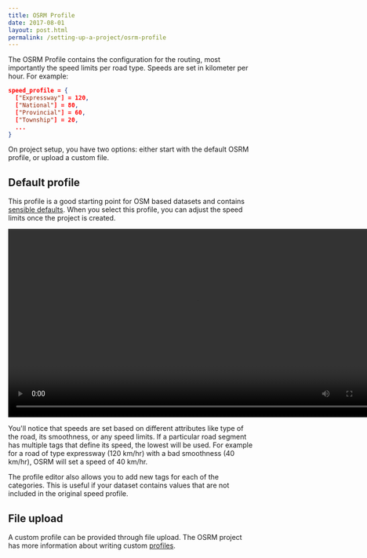 ```yaml
---
title: OSRM Profile
date: 2017-08-01
layout: post.html
permalink: /setting-up-a-project/osrm-profile
---
```


The OSRM Profile contains the configuration for the routing, most importantly the speed limits per road type. Speeds are set in kilometer per hour. For example:

``` json
speed_profile = {
  ["Expressway"] = 120,
  ["National"] = 80,
  ["Provincial"] = 60,
  ["Township"] = 20,
  ...
}
```

On project setup, you have two options: either start with the default OSRM profile, or upload a custom file.

## Default profile
This profile is a good starting point for OSM based datasets and contains [sensible defaults](https://raw.githubusercontent.com/WorldBank-Transport/ram-backend/develop/app/utils/default.profile.lua). When you select this profile, you can adjust the speed limits once the project is created.

<video width="768" controls>
  <source src="/assets/graphics/content/profile-editor.webm" type="video/webm">
  Your browser does not support the video tag.
</video>

You'll notice that speeds are set based on different attributes like type of the road, its smoothness, or any speed limits. If a particular road segment has multiple tags that define its speed, the lowest will be used. For example for a road of type expressway (120 km/hr) with a bad smoothness (40 km/hr), OSRM will set a speed of 40 km/hr.

The profile editor also allows you to add new tags for each of the categories. This is useful if your dataset contains values that are not included in the original speed profile.

## File upload
A custom profile can be provided through file upload. The OSRM project has more information about writing custom [profiles](https://github.com/Project-OSRM/osrm-backend/wiki/Profiles).

